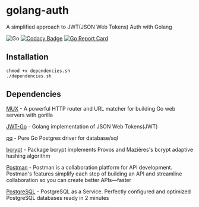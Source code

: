 # golang-auth
A simplified approach to JWT(JSON Web Tokens) Auth with Golang

![Go](https://github.com/kaiiyer/golang-auth/workflows/Go/badge.svg)
[![Codacy Badge](https://api.codacy.com/project/badge/Grade/4038414210f748bc986bd753fbcab043)](https://app.codacy.com/manual/kaiiyer47/golang-auth?utm_source=github.com&utm_medium=referral&utm_content=kaiiyer/golang-auth&utm_campaign=Badge_Grade_Dashboard)
[![Go Report Card](https://goreportcard.com/badge/github.com/kaiiyer/golang-auth)](https://goreportcard.com/report/github.com/kaiiyer/golang-auth)
## Installation
	chmod +x dependencies.sh
	./dependencies.sh

## Dependencies
[MUX](https://github.com/gorilla/mux) - A powerful HTTP router and URL matcher for building Go web servers with gorilla

[JWT-Go](github.com/dgrijalva/jwt-go) - Golang implementation of JSON Web Tokens(JWT)

[pq](https://github.com/lib/pq) - Pure Go Postgres driver for database/sql

[bcrypt](https://godoc.org/golang.org/x/crypto/bcrypt) - Package bcrypt implements Provos and Mazières's bcrypt adaptive hashing algorithm

[Postman](https://www.postman.com/) - Postman is a collaboration platform for API development. Postman's features simplify each step of building an API and streamline collaboration so you can create better APIs—faster

[PostgreSQL](https://www.elephantsql.com/) -  PostgreSQL as a Service. Perfectly configured and optimized PostgreSQL databases ready in 2 minutes
